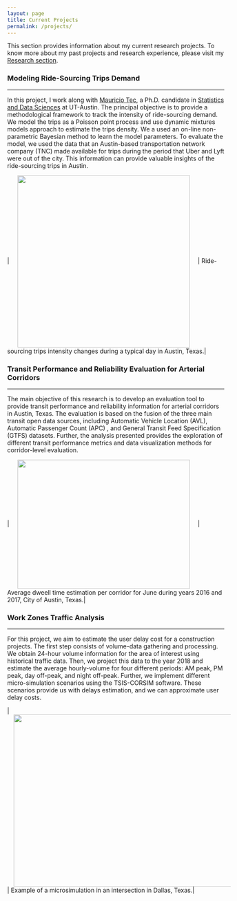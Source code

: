 ```yaml
---
layout: page
title: Current Projects
permalink: /projects/
---
```


This section provides information about my current research projects. To know more about my past projects and research experience, please visit my <a href="https://nzunigag.github.io/research/">Research section</a>.

### Modeling Ride-Sourcing Trips Demand 
___
In this project, I work along with [Mauricio Tec](https://mauriciogtec.github.io/), a Ph.D. candidate in [Statistics and Data Sciences](https://stat.utexas.edu/) at UT-Austin. The principal objective is to provide a methodological framework to track the intensity of ride-sourcing demand. We model the trips as a Poisson point process and use dynamic mixtures models approach to estimate the trips density. We a used an on-line non-parametric Bayesian method to learn the model parameters. To evaluate the model, we used the data that an Austin-based transportation network company (TNC) made available for trips during the period that Uber and Lyft were out of the city. This information can provide valuable insights of the ride-sourcing trips in Austin.

| <img src="../assets/projects/Intensity-c.gif" ALIGN="center" style="margin:0px 15px ; width:400px; height:400px;"/> | 
Ride-sourcing trips intensity changes during a typical day in Austin, Texas.|

### Transit Performance and Reliability Evaluation for Arterial Corridors
___

The main objective of this research is to develop an evaluation tool to provide transit performance and reliability information for arterial corridors in Austin, Texas. The evaluation is based on the fusion of the three main transit open data sources, including Automatic Vehicle Location (AVL), Automatic Passenger Count (APC) , and General Transit Feed Specification (GTFS)  datasets. Further, the analysis presented provides the exploration of different transit performance metrics and data visualization methods for corridor-level evaluation.

| <img src="../assets/projects/transit.jpg" ALIGN="center" style="margin:0px 15px ; width:400px; height:300px;"/> | 
Average dweell time estimation per corridor for June during years 2016 and 2017, City of Austin, Texas.|

### Work Zones Traffic Analysis
___
For this project, we aim to estimate the user delay cost for a construction projects. The first step consists of volume-data gathering and processing. We obtain 24-hour volume information for the area of interest using historical traffic data. Then, we project this data to the year 2018 and estimate the average hourly-volume for four different periods: AM peak, PM peak, day off-peak, and night off-peak. Further, we implement different micro-simulation scenarios using the TSIS-CORSIM software. These scenarios provide us with delays estimation, and we can approximate user delay costs.  

| <img src="../assets/projects/traff.gif" ALIGN="center" style="margin:0px 15px ; width:710px; height:400px;"/> | 
Example of a microsimulation in an intersection in Dallas, Texas.|

